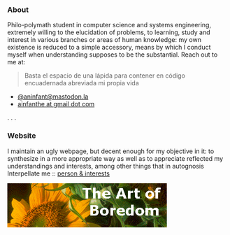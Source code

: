 ### About
Philo-polymath student in computer science and systems engineering, extremely willing to the elucidation of problems, to learning, study and interest in various branches or areas of human knowledge: my own existence is reduced to a simple accessory, means by which I conduct myself when understanding supposes to be the substantial. Reach out to me at:
> Basta el espacio de una lápida para contener en código encuadernada abreviada mi propia vida

- <a href="https://mastodon.la/@aninfant">@aninfant@mastodon.la</a>
- <a href="mailto:ainfanthe@gmail.com">ainfanthe at gmail dot com</a>


. . .  

### Website
I maintain an ugly webpage, but decent enough for my objective in it: to synthesize in a more appropriate way as well as to appreciate reflected my understandings and interests, among other things that in autognosis Interpellate me :: [person & interests](https://ainfanthe.github.io/)


<img style="" src="https://raw.githubusercontent.com/ainfanthe/ainfanthe/main/assets/img1.png">
